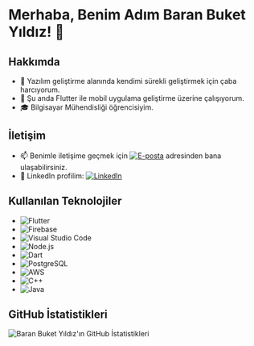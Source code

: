 # Merhaba, Benim Adım Baran Buket Yıldız! 👋

## Hakkımda
- 🌱 Yazılım geliştirme alanında kendimi sürekli geliştirmek için çaba harcıyorum.
- 💼 Şu anda Flutter ile mobil uygulama geliştirme üzerine çalışıyorum.
- 🎓 Bilgisayar Mühendisliği öğrencisiyim.


## İletişim
- 📫 Benimle iletişime geçmek için [![E-posta](https://img.shields.io/badge/-Gmail-red?style=flat-square&logo=Gmail&logoColor=white)](mailto:baranbuket12@gmail.com) adresinden bana ulaşabilirsiniz.
- 💼 LinkedIn profilim: [![LinkedIn](https://img.shields.io/badge/-LinkedIn-blue?style=flat-square&logo=LinkedIn&logoColor=white)](https://www.linkedin.com/in/baran-buket-yıldız-19a1a2202)


## Kullanılan Teknolojiler

- ![Flutter](https://img.shields.io/badge/-Flutter-02569B?style=flat-square&logo=Flutter&logoColor=white)
- ![Firebase](https://img.shields.io/badge/-Firebase-FFCA28?style=flat-square&logo=Firebase&logoColor=black)
- ![Visual Studio Code](https://img.shields.io/badge/-Visual%20Studio%20Code-007ACC?style=flat-square&logo=Visual%20Studio%20Code&logoColor=white)
- ![Node.js](https://img.shields.io/badge/-Node.js-339933?style=flat-square&logo=Node.js&logoColor=white)
- ![Dart](https://img.shields.io/badge/-Dart-0175C2?style=flat-square&logo=Dart&logoColor=white)
- ![PostgreSQL](https://img.shields.io/badge/-PostgreSQL-336791?style=flat-square&logo=PostgreSQL&logoColor=white)
- ![AWS](https://img.shields.io/badge/-AWS-232F3E?style=flat-square&logo=Amazon%20AWS&logoColor=white)
- ![C++](https://img.shields.io/badge/-C++-00599C?style=flat-square&logo=C%2B%2B&logoColor=white)
- ![Java](https://img.shields.io/badge/-Java-007396?style=flat-square&logo=Java&logoColor=white)



## GitHub İstatistikleri
![Baran Buket Yıldız'ın GitHub İstatistikleri](https://github-readme-stats.vercel.app/api?username=BaranBuketYildiz&show_icons=true)

